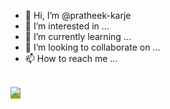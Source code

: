 - 👋 Hi, I’m @pratheek-karje
- 👀 I’m interested in ...
- 🌱 I’m currently learning ...
- 💞️ I’m looking to collaborate on ...
- 📫 How to reach me ...

<br />
<span style="background-color: #aaaa00">
       <image src="https://github.com/favicon.ico" />
</span>
       <br />


<!---
pratheek-karje/pratheek-karje is a ✨ special ✨ repository because its `README.md` (this file) appears on your GitHub profile.
You can click the Preview link to take a look at your changes.
--->
